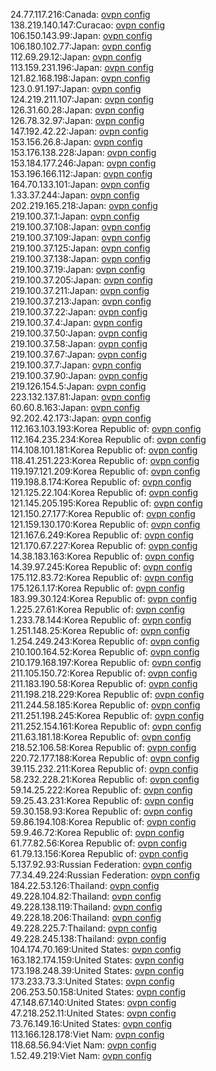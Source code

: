 24.77.117.216:Canada: [ovpn config](vpn/24_77_117_216.ovpn)  
138.219.140.147:Curacao: [ovpn config](vpn/138_219_140_147.ovpn)  
106.150.143.99:Japan: [ovpn config](vpn/106_150_143_99.ovpn)  
106.180.102.77:Japan: [ovpn config](vpn/106_180_102_77.ovpn)  
112.69.29.12:Japan: [ovpn config](vpn/112_69_29_12.ovpn)  
113.159.231.196:Japan: [ovpn config](vpn/113_159_231_196.ovpn)  
121.82.168.198:Japan: [ovpn config](vpn/121_82_168_198.ovpn)  
123.0.91.197:Japan: [ovpn config](vpn/123_0_91_197.ovpn)  
124.219.211.107:Japan: [ovpn config](vpn/124_219_211_107.ovpn)  
126.31.60.28:Japan: [ovpn config](vpn/126_31_60_28.ovpn)  
126.78.32.97:Japan: [ovpn config](vpn/126_78_32_97.ovpn)  
147.192.42.22:Japan: [ovpn config](vpn/147_192_42_22.ovpn)  
153.156.26.8:Japan: [ovpn config](vpn/153_156_26_8.ovpn)  
153.176.138.228:Japan: [ovpn config](vpn/153_176_138_228.ovpn)  
153.184.177.246:Japan: [ovpn config](vpn/153_184_177_246.ovpn)  
153.196.166.112:Japan: [ovpn config](vpn/153_196_166_112.ovpn)  
164.70.133.101:Japan: [ovpn config](vpn/164_70_133_101.ovpn)  
1.33.37.244:Japan: [ovpn config](vpn/1_33_37_244.ovpn)  
202.219.165.218:Japan: [ovpn config](vpn/202_219_165_218.ovpn)  
219.100.37.1:Japan: [ovpn config](vpn/219_100_37_1.ovpn)  
219.100.37.108:Japan: [ovpn config](vpn/219_100_37_108.ovpn)  
219.100.37.109:Japan: [ovpn config](vpn/219_100_37_109.ovpn)  
219.100.37.125:Japan: [ovpn config](vpn/219_100_37_125.ovpn)  
219.100.37.138:Japan: [ovpn config](vpn/219_100_37_138.ovpn)  
219.100.37.19:Japan: [ovpn config](vpn/219_100_37_19.ovpn)  
219.100.37.205:Japan: [ovpn config](vpn/219_100_37_205.ovpn)  
219.100.37.211:Japan: [ovpn config](vpn/219_100_37_211.ovpn)  
219.100.37.213:Japan: [ovpn config](vpn/219_100_37_213.ovpn)  
219.100.37.22:Japan: [ovpn config](vpn/219_100_37_22.ovpn)  
219.100.37.4:Japan: [ovpn config](vpn/219_100_37_4.ovpn)  
219.100.37.50:Japan: [ovpn config](vpn/219_100_37_50.ovpn)  
219.100.37.58:Japan: [ovpn config](vpn/219_100_37_58.ovpn)  
219.100.37.67:Japan: [ovpn config](vpn/219_100_37_67.ovpn)  
219.100.37.7:Japan: [ovpn config](vpn/219_100_37_7.ovpn)  
219.100.37.90:Japan: [ovpn config](vpn/219_100_37_90.ovpn)  
219.126.154.5:Japan: [ovpn config](vpn/219_126_154_5.ovpn)  
223.132.137.81:Japan: [ovpn config](vpn/223_132_137_81.ovpn)  
60.60.8.163:Japan: [ovpn config](vpn/60_60_8_163.ovpn)  
92.202.42.173:Japan: [ovpn config](vpn/92_202_42_173.ovpn)  
112.163.103.193:Korea Republic of: [ovpn config](vpn/112_163_103_193.ovpn)  
112.164.235.234:Korea Republic of: [ovpn config](vpn/112_164_235_234.ovpn)  
114.108.101.181:Korea Republic of: [ovpn config](vpn/114_108_101_181.ovpn)  
118.41.251.223:Korea Republic of: [ovpn config](vpn/118_41_251_223.ovpn)  
119.197.121.209:Korea Republic of: [ovpn config](vpn/119_197_121_209.ovpn)  
119.198.8.174:Korea Republic of: [ovpn config](vpn/119_198_8_174.ovpn)  
121.125.22.104:Korea Republic of: [ovpn config](vpn/121_125_22_104.ovpn)  
121.145.205.195:Korea Republic of: [ovpn config](vpn/121_145_205_195.ovpn)  
121.150.27.177:Korea Republic of: [ovpn config](vpn/121_150_27_177.ovpn)  
121.159.130.170:Korea Republic of: [ovpn config](vpn/121_159_130_170.ovpn)  
121.167.6.249:Korea Republic of: [ovpn config](vpn/121_167_6_249.ovpn)  
121.170.67.227:Korea Republic of: [ovpn config](vpn/121_170_67_227.ovpn)  
14.38.183.163:Korea Republic of: [ovpn config](vpn/14_38_183_163.ovpn)  
14.39.97.245:Korea Republic of: [ovpn config](vpn/14_39_97_245.ovpn)  
175.112.83.72:Korea Republic of: [ovpn config](vpn/175_112_83_72.ovpn)  
175.126.1.17:Korea Republic of: [ovpn config](vpn/175_126_1_17.ovpn)  
183.99.30.124:Korea Republic of: [ovpn config](vpn/183_99_30_124.ovpn)  
1.225.27.61:Korea Republic of: [ovpn config](vpn/1_225_27_61.ovpn)  
1.233.78.144:Korea Republic of: [ovpn config](vpn/1_233_78_144.ovpn)  
1.251.148.25:Korea Republic of: [ovpn config](vpn/1_251_148_25.ovpn)  
1.254.249.243:Korea Republic of: [ovpn config](vpn/1_254_249_243.ovpn)  
210.100.164.52:Korea Republic of: [ovpn config](vpn/210_100_164_52.ovpn)  
210.179.168.197:Korea Republic of: [ovpn config](vpn/210_179_168_197.ovpn)  
211.105.150.72:Korea Republic of: [ovpn config](vpn/211_105_150_72.ovpn)  
211.183.190.58:Korea Republic of: [ovpn config](vpn/211_183_190_58.ovpn)  
211.198.218.229:Korea Republic of: [ovpn config](vpn/211_198_218_229.ovpn)  
211.244.58.185:Korea Republic of: [ovpn config](vpn/211_244_58_185.ovpn)  
211.251.198.245:Korea Republic of: [ovpn config](vpn/211_251_198_245.ovpn)  
211.252.154.161:Korea Republic of: [ovpn config](vpn/211_252_154_161.ovpn)  
211.63.181.18:Korea Republic of: [ovpn config](vpn/211_63_181_18.ovpn)  
218.52.106.58:Korea Republic of: [ovpn config](vpn/218_52_106_58.ovpn)  
220.72.177.188:Korea Republic of: [ovpn config](vpn/220_72_177_188.ovpn)  
39.115.232.211:Korea Republic of: [ovpn config](vpn/39_115_232_211.ovpn)  
58.232.228.21:Korea Republic of: [ovpn config](vpn/58_232_228_21.ovpn)  
59.14.25.222:Korea Republic of: [ovpn config](vpn/59_14_25_222.ovpn)  
59.25.43.231:Korea Republic of: [ovpn config](vpn/59_25_43_231.ovpn)  
59.30.158.93:Korea Republic of: [ovpn config](vpn/59_30_158_93.ovpn)  
59.86.194.108:Korea Republic of: [ovpn config](vpn/59_86_194_108.ovpn)  
59.9.46.72:Korea Republic of: [ovpn config](vpn/59_9_46_72.ovpn)  
61.77.82.56:Korea Republic of: [ovpn config](vpn/61_77_82_56.ovpn)  
61.79.13.156:Korea Republic of: [ovpn config](vpn/61_79_13_156.ovpn)  
5.137.92.93:Russian Federation: [ovpn config](vpn/5_137_92_93.ovpn)  
77.34.49.224:Russian Federation: [ovpn config](vpn/77_34_49_224.ovpn)  
184.22.53.126:Thailand: [ovpn config](vpn/184_22_53_126.ovpn)  
49.228.104.82:Thailand: [ovpn config](vpn/49_228_104_82.ovpn)  
49.228.138.119:Thailand: [ovpn config](vpn/49_228_138_119.ovpn)  
49.228.18.206:Thailand: [ovpn config](vpn/49_228_18_206.ovpn)  
49.228.225.7:Thailand: [ovpn config](vpn/49_228_225_7.ovpn)  
49.228.245.138:Thailand: [ovpn config](vpn/49_228_245_138.ovpn)  
104.174.70.169:United States: [ovpn config](vpn/104_174_70_169.ovpn)  
163.182.174.159:United States: [ovpn config](vpn/163_182_174_159.ovpn)  
173.198.248.39:United States: [ovpn config](vpn/173_198_248_39.ovpn)  
173.233.73.3:United States: [ovpn config](vpn/173_233_73_3.ovpn)  
206.253.50.158:United States: [ovpn config](vpn/206_253_50_158.ovpn)  
47.148.67.140:United States: [ovpn config](vpn/47_148_67_140.ovpn)  
47.218.252.11:United States: [ovpn config](vpn/47_218_252_11.ovpn)  
73.76.149.16:United States: [ovpn config](vpn/73_76_149_16.ovpn)  
113.166.128.178:Viet Nam: [ovpn config](vpn/113_166_128_178.ovpn)  
118.68.56.94:Viet Nam: [ovpn config](vpn/118_68_56_94.ovpn)  
1.52.49.219:Viet Nam: [ovpn config](vpn/1_52_49_219.ovpn)  
